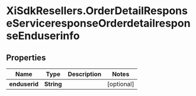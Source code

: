 # XiSdkResellers.OrderDetailResponseServiceresponseOrderdetailresponseEnduserinfo

## Properties

Name | Type | Description | Notes
------------ | ------------- | ------------- | -------------
**enduserid** | **String** |  | [optional] 


